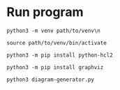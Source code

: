 # Run program
```
python3 -m venv path/to/venv\n    
```
```
source path/to/venv/bin/activate
```
```
python3 -m pip install python-hcl2
```
```
python3 -m pip install graphviz
```
```
python3 diagram-generator.py
```

